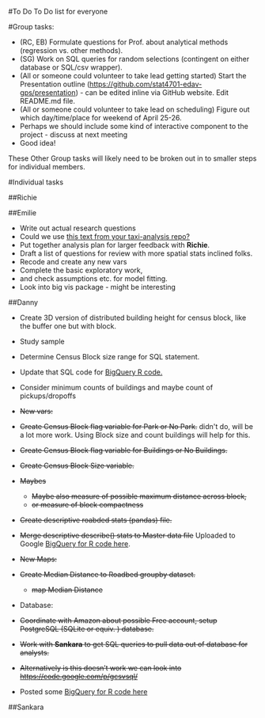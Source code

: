#To Do
To Do list for everyone

#Group tasks:
* (RC, EB) Formulate questions for Prof. about analytical methods (regression vs. other methods).
* (SG) Work on SQL queries for random selections (contingent on either database or SQL/csv wrapper). 
* (All or someone could volunteer to take lead getting started) Start the Presentation outline (https://github.com/stat4701-edav-gps/presentation) - can be edited inline via GitHub website. Edit README.md file.  
* (All or someone could volunteer to take lead on scheduling) Figure out which day/time/place for weekend of April 25-26. 
* Perhaps we should include some kind of interactive component to the project - discuss at next meeting
 * Good idea!

These Other Group tasks will likely need to be broken out in to smaller steps for individual members. 

#Individual tasks

##Richie

##Emilie
* Write out actual research questions 
 * Could we use [this text from your taxi-analysis repo?](https://github.com/stat4701-edav-gps/taxi-analysis) 
* Put together analysis plan for larger feedback with **Richie**.
* Draft a list of questions for review with more spatial stats inclined folks.
* Recode and create any new vars
* Complete the basic exploratory work,
* and check assumptions etc. for model fitting.
* Look into big vis package - might be interesting

##Danny

* Create 3D version of distributed building height for census block, like the buffer one but with block. 


* Study sample
 * Determine Census Block size range for SQL statement.
 * Update that SQL code for [BigQuery R code.](https://github.com/stat4701-edav-gps/bigrquery/blob/master/BigQuery.R)
 * Consider minimum counts of buildings and maybe count of pickups/dropoffs

* <s>New vars:</s>
 * <s>Create Census Block flag variable for Park or No Park.</s> didn't do, will be a lot more work. Using Block size and count buildings will help for this. 
 * <s>Create Census Block flag variable for Buildings or No Buildings.</s>
 * <s>Create Census Block Size variable.</s>
 * <s> Maybes 
    * Maybe also measure of possible maximum distance across block, 
    * or measure of block compactness </s>
 * <s>Create descriptive roabded stats (pandas) file.</s>
 * <s>Merge descriptive describe() stats to Master data file</s> Uploaded to Google [BigQuery for R code here](https://github.com/stat4701-edav-gps/bigrquery/blob/master/BigQuery.R). 

* <s>New Maps:</s>
 * <s>Create Median Distance to Roadbed groupby dataset.</s>
   * <s>map Median Distance</s>

* Database:
 * <s>Coordinate with Amazon about possible Free account, setup PostgreSQL (SQLite or equiv. ) database.</s>
 * <s>Work with **Sankara** to get SQL queries to pull data out of database for analysts.</s> 
 * <s>Alternatively is this doesn’t work we can look into https://code.google.com/p/gcsvsql/</s>
 * Posted some [BigQuery for R code here](https://github.com/stat4701-edav-gps/bigrquery/blob/master/BigQuery.R)
 
##Sankara
